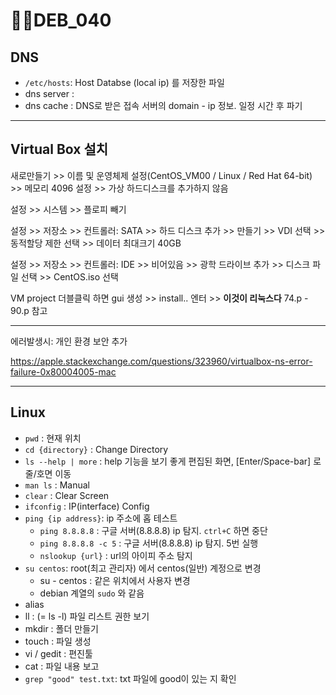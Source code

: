 # DEB_040



## DNS

* `/etc/hosts`: Host Databse (local ip) 를 저장한 파일 
* dns server : 
* dns cache : DNS로 받은 접속 서버의 domain - ip 정보. 일정 시간 후 파기

---

## Virtual Box 설치

새로만들기 >> 이름 및 운영체제 설정(CentOS_VM00 / Linux / Red Hat 64-bit) >> 메모리 4096 설정 >> 가상 하드디스크를 추가하지 않음

설정 >> 시스템 >> 플로피 빼기

설정 >> 저장소 >> 컨트롤러: SATA >> 하드 디스크 추가 >> 만들기 >> VDI 선택 >> 동적할당 제한 선택 >> 데이터 최대크기 40GB

설정 >> 저장소 >> 컨트롤러: IDE >> 비어있음 >> 광학 드라이브 추가 >> 디스크 파일 선택 >> CentOS.iso 선택

VM project 더블클릭 하면 gui 생성 >> install.. 엔터 >> **이것이 리눅스다** 74.p - 90.p 참고

---

에러발생시: 개인 환경 보안 추가

https://apple.stackexchange.com/questions/323960/virtualbox-ns-error-failure-0x80004005-mac

---

## Linux

* `pwd` : 현재 위치
* `cd {directory}` : Change Directory
* `ls --help | more` : help 기능을 보기 좋게 편집된 화면, [Enter/Space-bar] 로 줄/호면 이동
* `man ls` : Manual
* `clear` : Clear Screen
* `ifconfig` : IP(interface) Config
* `ping {ip address}`: ip 주소에 홉 테스트
  * `ping 8.8.8.8` : 구글 서버(8.8.8.8) ip 탐지. `ctrl+C` 하면 중단
  * `ping 8.8.8.8 -c 5` : 구글 서버(8.8.8.8) ip 탐지. 5번 실행
  * `nslookup {url}` : url의 아이피 주소 탐지
* `su centos`: root(최고 관리자) 에서 centos(일반) 계정으로 변경
  * su - centos : 같은 위치에서 사용자 변경
  * debian 계열의 `sudo` 와 같음
* alias
* ll : (= ls -l) 파일 리스트 권한 보기
* mkdir : 폴더 만들기
* touch : 파일 생성
* vi / gedit : 편진툴
* cat : 파일 내용 보고
* `grep "good" test.txt`: txt 파일에 good이 있는 지 확인

